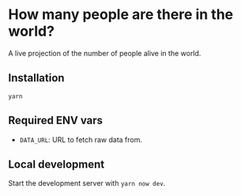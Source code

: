 # How many people are there in the world?

A live projection of the number of people alive in the world.

## Installation

`yarn`

## Required ENV vars

- `DATA_URL`: URL to fetch raw data from.

## Local development

Start the development server with `yarn now dev`.
